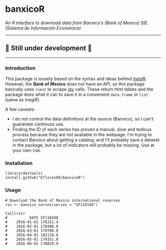 # banxicoR 

*An R interface to download data from Banxico's (Bank of Mexico) SIE (Sistema de Información Económica)*

-----
## :construction: Still under development :construction:
-----

### Introduction 

This package is loosely based on the syntax and ideas behind [inegiR](https://github.com/Eflores89/inegiR). 
However, the **Bank of Mexico** does not have an API, so this package basically uses `rvest` to scrape [iqy](https://support.microsoft.com/en-us/kb/157482) calls.
These return html tables and the package does what it can to save it in a convenient `data.frame` or `list` (same as inegiR).

A few caveats:
- I do not control the data definitions at the source (Banxico), so I can't guarantee continuos use. 
- Finding the ID of each series has proven a manual, slow and tedious process because they are not available in the webpage. I'm trying to contact Banxico about getting a catalog, and I'll probably save a dataset in the package, but a lot of indicators will probably be missing. Use at your own risk. 


### Installation

```
library(devtools)
install_github("Eflores89/banxicoR")
```

### Usage

```
# Download the Bank of Mexico international reserves
rsv <- banxico_series(series = "SF110168")

tail(rsv)
#          DATE SF110168
#    2016-01-01 176321.4
#    2016-02-01 178408.8
#    2016-03-01 179708.0
#    2016-04-01 182118.8
#    2016-05-01 179351.0
#    2016-06-01 178829.9
```
